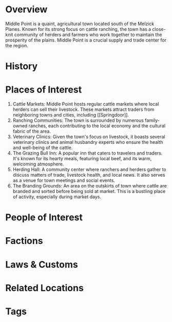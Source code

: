 # Overview

Middle Point is a quaint, agricultural town located south of the Melzick Planes. Known for its strong focus on cattle ranching, the town has a close-knit community of herders and farmers who work together to maintain the prosperity of the plains. Middle Point is a crucial supply and trade center for the region.

# History

# Places of Interest

1. Cattle Markets: Middle Point hosts regular cattle markets where local herders can sell their livestock. These markets attract traders from neighboring towns and cities, including [[Springdoor]].
2. Ranching Communities: The town is surrounded by numerous family-owned ranches, each contributing to the local economy and the cultural fabric of the area.
3. Veterinary Clinics: Given the town's focus on livestock, it boasts several veterinary clinics and animal husbandry experts who ensure the health and well-being of the cattle.
4. The Grazing Bull Inn: A popular inn that caters to travelers and traders. It's known for its hearty meals, featuring local beef, and its warm, welcoming atmosphere.
5. Herding Hall: A community center where ranchers and herders gather to discuss matters of trade, livestock health, and local news. It also serves as a venue for town meetings and social events.
6. The Branding Grounds: An area on the outskirts of town where cattle are branded and sorted before being sold at market. This is a bustling place of activity, especially during market days.

# People of Interest

# Factions

# Laws & Customs

# Related Locations

# Tags
